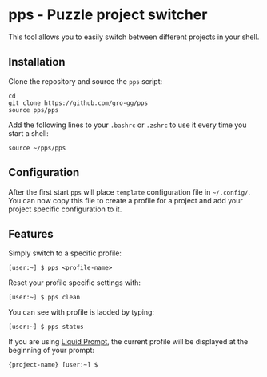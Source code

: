 # pps - Puzzle project switcher

This tool allows you to easily switch between different projects in your shell.

## Installation

Clone the repository and source the `pps` script:

    cd
    git clone https://github.com/gro-gg/pps
    source pps/pps

Add the following lines to your `.bashrc` or `.zshrc` to use it every time you start a shell:

    source ~/pps/pps


## Configuration
After the first start `pps` will place `template` configuration file in `~/.config/`.
You can now copy this file to create a profile for a project and add your project specific configuration to it.


## Features
Simply switch to a specific profile:

    [user:~] $ pps <profile-name>

Reset your profile specific settings with:

    [user:~] $ pps clean

You can see with profile is laoded by typing:

    [user:~] $ pps status

If you are using [Liquid Prompt](https://github.com/nojhan/liquidprompt), the current profile will be displayed at the beginning of your prompt:

    {project-name} [user:~] $
